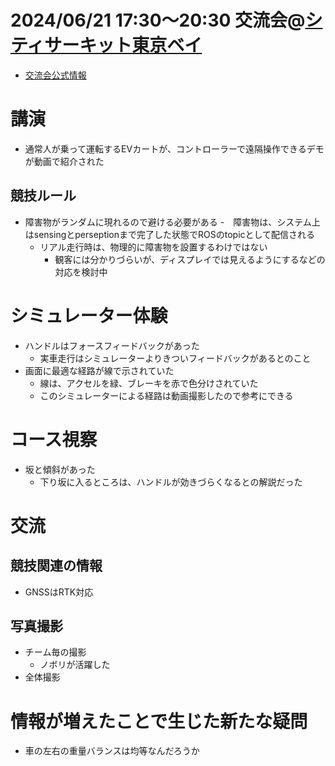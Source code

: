 # 2024/06/21 17:30〜20:30 交流会@[シティサーキット東京ベイ](https://city-circuit.com/) 
- [交流会公式情報](https://www.jsae.or.jp/jaaic/2024ver/summary/)

# 講演
- 通常人が乗って運転するEVカートが、コントローラーで遠隔操作できるデモが動画で紹介された
## 競技ルール
- 障害物がランダムに現れるので避ける必要がある
  -　障害物は、システム上はsensingとperseptionまで完了した状態でROSのtopicとして配信される
  - リアル走行時は、物理的に障害物を設置するわけではない
    - 観客には分かりづらいが、ディスプレイでは見えるようにするなどの対応を検討中

# シミュレーター体験
- ハンドルはフォースフィードバックがあった
  - 実車走行はシミュレーターよりきついフィードバックがあるとのこと
- 画面に最適な経路が線で示されていた
  - 線は、アクセルを緑、ブレーキを赤で色分けされていた
  - このシミュレーターによる経路は動画撮影したので参考にできる

# コース視察
- 坂と傾斜があった
  - 下り坂に入るところは、ハンドルが効きづらくなるとの解説だった

# 交流
## 競技関連の情報
- GNSSはRTK対応
## 写真撮影
- チーム毎の撮影
  - ノボリが活躍した
- 全体撮影

# 情報が増えたことで生じた新たな疑問
- 車の左右の重量バランスは均等なんだろうか
